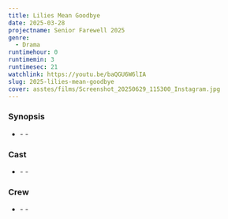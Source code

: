 ```yaml
---
title: Lilies Mean Goodbye
date: 2025-03-28
projectname: Senior Farewell 2025
genre:
  - Drama
runtimehour: 0
runtimemin: 3
runtimesec: 21
watchlink: https://youtu.be/baQGU6W6lIA
slug: 2025-lilies-mean-goodbye
cover: asstes/films/Screenshot_20250629_115300_Instagram.jpg
---
```

### Synopsis

*   \- -
    

### Cast

*   \- -
    

### Crew

*   \- -